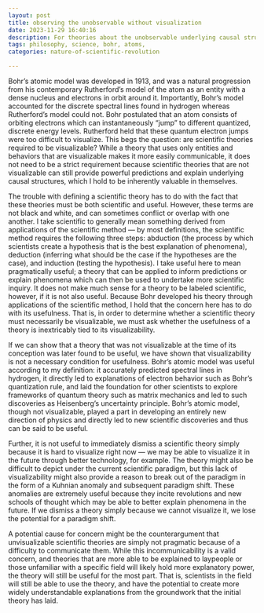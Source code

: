 ```yaml
---
layout: post
title: observing the unobservable without visualization
date: 2023-11-29 16:40:16
description: For theories about the unobservable underlying causal structures of the world (like Bohr’s theory of the atom), should we require that the theory use only entities and behaviors that are visualizable?
tags: philosophy, science, bohr, atoms, 
categories: nature-of-scientific-revolution

---
```


Bohr’s atomic model was developed in 1913, and was a natural progression from his contemporary Rutherford’s model of the atom as an entity with a dense nucleus and electrons in orbit around it. Importantly, Bohr’s model accounted for the discrete spectral lines found in hydrogen whereas Rutherford’s model could not. Bohr postulated that an atom consists of orbiting electrons which can instantaneously “jump” to different quantized, discrete energy levels. Rutherford held that these quantum electron jumps were too difficult to visualize. This begs the question: are scientific theories required to be visualizable? While a theory that uses only entities and behaviors that are visualizable makes it more easily communicable, it does not need to be a strict requirement because scientific theories that are not visualizable can still provide powerful predictions and explain underlying causal structures, which I hold to be inherently valuable in themselves. 

The trouble with defining a scientific theory has to do with the fact that these theories must be both scientific and useful. However, these terms are not black and white, and can sometimes conflict or overlap with one another. I take scientific to generally mean something derived from applications of the scientific method — by most definitions, the scientific method requires the following three steps: abduction (the process by which scientists create a hypothesis that is the best explanation of phenomena), deduction (inferring what should be the case if the hypotheses are the case), and induction (testing the hypothesis). I take useful here to mean pragmatically useful; a theory that can be applied to inform predictions or explain phenomena which can then be used to undertake more scientific inquiry. It does not make much sense for a theory to be labeled scientific, however, if it is not also useful. Because Bohr developed his theory through applications of the scientific method, I hold that the concern here has to do with its usefulness. That is, in order to determine whether a scientific theory must necessarily be visualizable, we must ask whether the usefulness of a theory is inextricably tied to its visualizability.

If we can show that a theory that was not visualizable at the time of its conception was later found to be useful, we have shown that visualizability is not a necessary condition for usefulness. Bohr’s atomic model was useful according to my definition: it accurately predicted spectral lines in hydrogen, it directly led to explanations of electron behavior such as Bohr’s quantization rule, and laid the foundation for other scientists to explore frameworks of quantum theory such as matrix mechanics and led to such discoveries as Heisenberg’s uncertainty principle. Bohr’s atomic model, though not visualizable, played a part in developing an entirely new direction of physics and directly led to new scientific discoveries and thus can be said to be useful.

Further, it is not useful to immediately dismiss a scientific theory simply because it is hard to visualize right now — we may be able to visualize it in the future through better technology, for example. The theory might also be difficult to depict under the current scientific paradigm, but this lack of visualizability might also provide a reason to break out of the paradigm in the form of a Kuhnian anomaly and subsequent paradigm shift. These anomalies are extremely useful because they incite revolutions and new schools of thought which may be able to better explain phenomena in the future. If we dismiss a theory simply because we cannot visualize it, we lose the potential for a paradigm shift. 

A potential cause for concern might be the counterargument that unvisualizable scientific theories are simply not pragmatic because of a difficulty to communicate them. While this incommunicability is a valid concern, and theories that are more able to be explained to laypeople or those unfamiliar with a specific field will likely hold more explanatory power, the theory will still be useful for the most part. That is, scientists in the field will still be able to use the theory, and have the potential to create more widely understandable explanations from the groundwork that the initial theory has laid. 